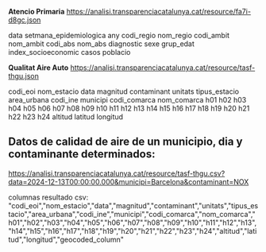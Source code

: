 
**Atencio Primaria**
https://analisi.transparenciacatalunya.cat/resource/fa7i-d8gc.json

data
setmana_epidemiologica
any
codi_regio
nom_regio
codi_ambit
nom_ambit
codi_abs
nom_abs
diagnostic
sexe
grup_edat
index_socioeconomic
casos
poblacio


**Qualitat Aire Auto**
https://analisi.transparenciacatalunya.cat/resource/tasf-thgu.json

codi_eoi
nom_estacio
data
magnitud
contaminant
unitats
tipus_estacio
area_urbana
codi_ine
municipi
codi_comarca
nom_comarca
h01
h02
h03
h04
h05
h06
h07
h08
h09
h10
h11
h12
h13
h14
h15
h16
h17
h18
h19
h20
h21
h22
h23
h24
altitud
latitud
longitud




## Datos de calidad de aire de un municipio, dia y contaminante determinados:

https://analisi.transparenciacatalunya.cat/resource/tasf-thgu.csv?data=2024-12-13T00:00:00.000&municipi=Barcelona&contaminant=NOX

columnas resultado csv:
"codi_eoi","nom_estacio","data","magnitud","contaminant","unitats","tipus_estacio","area_urbana","codi_ine","municipi","codi_comarca","nom_comarca","h01","h02","h03","h04","h05","h06","h07","h08","h09","h10","h11","h12","h13","h14","h15","h16","h17","h18","h19","h20","h21","h22","h23","h24","altitud","latitud","longitud","geocoded_column"
